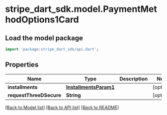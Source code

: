 # stripe_dart_sdk.model.PaymentMethodOptions1Card

## Load the model package
```dart
import 'package:stripe_dart_sdk/api.dart';
```

## Properties
Name | Type | Description | Notes
------------ | ------------- | ------------- | -------------
**installments** | [**InstallmentsParam1**](InstallmentsParam1.md) |  | [optional] 
**requestThreeDSecure** | **String** |  | [optional] 

[[Back to Model list]](../README.md#documentation-for-models) [[Back to API list]](../README.md#documentation-for-api-endpoints) [[Back to README]](../README.md)


